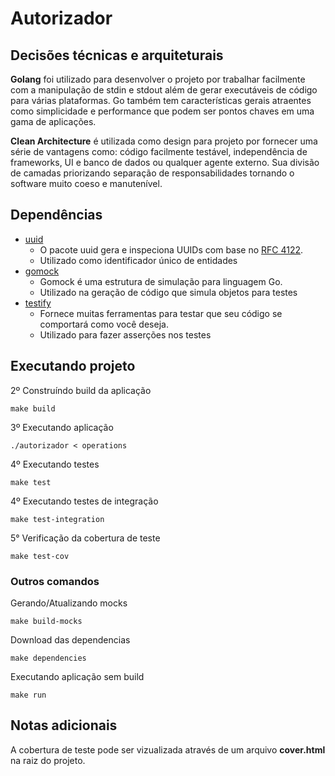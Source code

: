 # Autorizador

## Decisões técnicas e arquiteturais

**Golang** foi utilizado para desenvolver o projeto por trabalhar facilmente com a manipulação de stdin e stdout além de gerar executáveis de código para várias plataformas. Go também tem características gerais atraentes como simplicidade e performance que podem ser pontos chaves em uma gama de aplicações.

**Clean Architecture**  é utilizada como design para projeto por fornecer uma série de vantagens como: código facilmente testável, independência de frameworks, UI e banco de dados ou  qualquer agente externo. Sua divisão de camadas priorizando separação de responsabilidades tornando o software muito coeso e manutenível. 

## Dependências
- [uuid](https://github.com/google/uuid)
    - O pacote uuid gera e inspeciona UUIDs com base no [RFC 4122](https://datatracker.ietf.org/doc/html/rfc4122).
    - Utilizado como identificador único de entidades
- [gomock](https://github.com/golang/mock)
    - Gomock é uma estrutura de simulação para linguagem Go. 
    - Utilizado na geração de código que simula objetos para testes
- [testify](https://github.com/stretchr/testify)
    -  Fornece muitas ferramentas para testar que seu código se comportará como você deseja.
    - Utilizado para fazer asserções nos testes

## Executando projeto

2º Construíndo build da aplicação

	make build

3º Executando aplicação 

	./autorizador < operations

4º Executando testes

	make test

4º Executando testes de integração

	make test-integration

5° Verificação da cobertura de teste

	make test-cov

### Outros comandos

Gerando/Atualizando mocks
    
    make build-mocks

Download das dependencias

    make dependencies

Executando aplicação sem build

    make run

## Notas adicionais 
A cobertura de teste pode ser vizualizada através de um arquivo **cover.html** na raiz do projeto.
